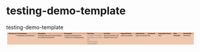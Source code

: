 # testing-demo-template
testing-demo-template
<img alt="screenshot of test case" src="https://github.com/rohitpawar47/testing-demo-template/blob/53ba0b4371b0ad81ae6459416f34246f3ea72be6/screenshot-092.png">
